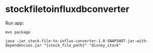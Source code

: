 # stockfiletoinfluxdbconverter

Run app:

`mvn package`

`java -jar stock-file-to-influx-converter-1.0-SNAPSHOT-jar-with-dependencies.jar "{stock_file_path}" "disney_stock"`